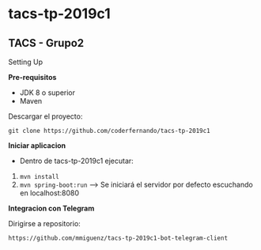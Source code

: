 # tacs-tp-2019c1  

## TACS - Grupo2

  

Setting Up

  
**Pre-requisitos**  
  
 - JDK 8 o superior  
 - Maven  
  
  
Descargar el proyecto:   
  
`git clone https://github.com/coderfernando/tacs-tp-2019c1`  
  
 **Iniciar aplicacion**   
  
 - Dentro de tacs-tp-2019c1 ejecutar:
  
1. `mvn install`  
2. `mvn spring-boot:run` --> Se iniciará el servidor por defecto escuchando en localhost:8080

 **Integracion con Telegram**
 
 Dirigirse a repositorio:
 
 `https://github.com/mmiguenz/tacs-tp-2019c1-bot-telegram-client`